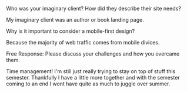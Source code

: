 Who was your imaginary client? How did they describe their site needs?

My imaginary client was an author or book landing page.

Why is it important to consider a mobile-first design?

Because the majority of web traffic comes from mobile divices.

Free Response: Please discuss your challenges and how you overcame them.

Time management! I'm still just really trying to stay on top of stuff this semester. Thankfully I have a little more together and with the semester coming to an end I wont have quite as much to juggle over summer.
